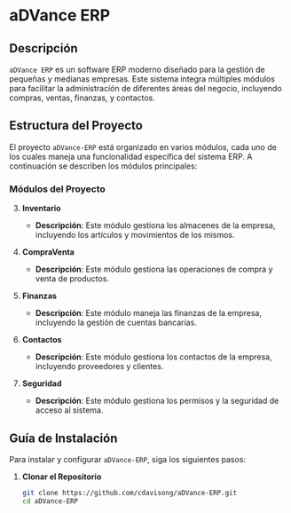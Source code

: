 # aDVance ERP

## Descripción

`aDVance ERP` es un software ERP moderno diseñado para la gestión de pequeñas y medianas empresas. Este sistema integra múltiples módulos para facilitar la administración de diferentes áreas del negocio, incluyendo compras, ventas, finanzas, y contactos.

## Estructura del Proyecto

El proyecto `aDVance-ERP` está organizado en varios módulos, cada uno de los cuales maneja una funcionalidad específica del sistema ERP. A continuación se describen los módulos principales:

### Módulos del Proyecto

3. **Inventario**
   - **Descripción**: Este módulo gestiona los almacenes de la empresa, incluyendo los artículos y movimientos de los mismos.

1. **CompraVenta**
   - **Descripción**: Este módulo gestiona las operaciones de compra y venta de productos.

2. **Finanzas**
   - **Descripción**: Este módulo maneja las finanzas de la empresa, incluyendo la gestión de cuentas bancarias.

3. **Contactos**
   - **Descripción**: Este módulo gestiona los contactos de la empresa, incluyendo proveedores y clientes.

4. **Seguridad**
   - **Descripción**: Este módulo gestiona los permisos y la seguridad de acceso al sistema.

## Guía de Instalación

Para instalar y configurar `aDVance-ERP`, siga los siguientes pasos:

1. **Clonar el Repositorio**
   ```sh
   git clone https://github.com/cdavisong/aDVance-ERP.git
   cd aDVance-ERP
